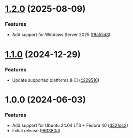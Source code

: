 # [1.2.0](https://github.com/de-it-krachten/ansible-role-windows_dnsserver/compare/v1.1.0...v1.2.0) (2025-08-09)


### Features

* Add support for Windows Server 2025 ([f8a55d8](https://github.com/de-it-krachten/ansible-role-windows_dnsserver/commit/f8a55d88bb0909b39326928af9b774bac29596fc))

# [1.1.0](https://github.com/de-it-krachten/ansible-role-windows_dnsserver/compare/v1.0.0...v1.1.0) (2024-12-29)


### Features

* Update supported platforms & CI ([c229510](https://github.com/de-it-krachten/ansible-role-windows_dnsserver/commit/c22951095c624fc478d726e40b685c59e3937e27))

# 1.0.0 (2024-06-03)


### Features

* Add support for Ubuntu 24.04 LTS + Fedora 40 ([d321dc2](https://github.com/de-it-krachten/ansible-role-windows_dnsserver/commit/d321dc2931ff7a6186f31504b43215bdcd065e5d))
* Initial release ([961380d](https://github.com/de-it-krachten/ansible-role-windows_dnsserver/commit/961380d261dcdb7c5655974fed899ea931a3ee65))
